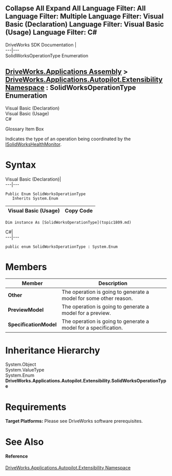        

 Collapse All Expand All  Language Filter: All  Language Filter: Multiple  Language Filter: Visual Basic (Declaration) Language Filter: Visual Basic (Usage) Language Filter: C#  
---  
DriveWorks SDK Documentation  |   
---|---  
SolidWorksOperationType Enumeration   
  
[DriveWorks.Applications Assembly](topic13.md) > [DriveWorks.Applications.Autopilot.Extensibility Namespace](topic1633.md) : SolidWorksOperationType Enumeration  
---  
  
Visual Basic (Declaration)    
Visual Basic (Usage)    
C# 

Glossary Item Box

Indicates the type of an operation being coordinated by the [ISolidWorksHealthMonitor](topic1741.md). 

# Syntax

Visual Basic (Declaration)|   
---|---  
      
    
    Public Enum SolidWorksOperationType 
       Inherits System.Enum  
  
Visual Basic (Usage)| Copy Code  
---|---  
      
    
    Dim instance As [SolidWorksOperationType](topic1809.md)  
  
C#|   
---|---  
      
    
    public enum SolidWorksOperationType : System.Enum   
  
# Members

Member| Description  
---|---  
**Other**|  The operation is going to generate a model for some other reason.  
**PreviewModel**|  The operation is going to generate a model for a preview.  
**SpecificationModel**|  The operation is going to generate a model for a specification.  
  
# Inheritance Hierarchy

System.Object  
System.ValueType  
System.Enum  
**DriveWorks.Applications.Autopilot.Extensibility.SolidWorksOperationType**  


# Requirements

**Target Platforms:** Please see DriveWorks software prerequisites.

# See Also

#### Reference

[DriveWorks.Applications.Autopilot.Extensibility Namespace](topic1633.md)


